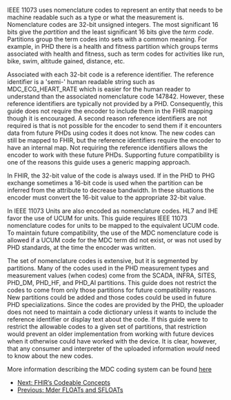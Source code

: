 IEEE 11073 uses nomenclature codes to represent an entity that needs to be machine readable such as a type or what the measurement is. Nomenclature codes are 32-bit unsigned integers. The most significant 16 bits give the *partition* and the least significant 16 bits give the *term code*. Partitions group the term codes into sets with a common meaning. For example, in PHD there is a health and fitness partition which groups terms associated with health and fitness, such as term codes for activities like run, bike, swim, altitude gained, distance, etc.

Associated with each 32-bit code is a reference identifier. The reference identifier is a 'semi-' human readable string such as MDC_ECG_HEART_RATE which is easier for the human reader to understand than the associated nomenclature code 147842. However, these reference identifiers are typically not provided by a PHD. Consequently, this guide does not require the encoder to include them in the FHIR mapping though it is encouraged. A second reason reference identifiers are not required is that is not possible for the encoder to send them if it encounters data from future PHDs using codes it does not know. The new codes can still be mapped to FHIR, but the reference identifiers require the encoder to have an internal map. Not requiring the reference identifiers allows the encoder to work with these future PHDs. Supporting future compatibility is one of the reasons this guide uses a generic mapping approach.

In FHIR, the 32-bit value of the code is always used. If in the PHD to PHG exchange sometimes a 16-bit code is used when the partition can be inferred from the attribute to decrease bandwidth. In these situations the encoder must convert the 16-bit value to the appropriate 32-bit value.

In IEEE 11073 Units are also encoded as nomenclature codes. HL7 and IHE favor the use of UCUM for units. This guide requires IEEE 11073 nomenclature codes for units to be mapped to the equivalent UCUM code. To maintain future compatibility, the use of the MDC nomenclature code is allowed if a UCUM code for the MDC term did not exist, or was not used by PHD standards, at the time the encoder was written.

The set of nomenclature codes is extensive, but it is segmented by partitions. Many of the codes used in the PHD measurement types and measurement values (when codes) come from the SCADA, INFRA, SITES, PHD_DM, PHD_HF, and PHD_AI partitions. This guide does not restrict the codes to come from only those partitions for future compatibility reasons. New partitions could be added and those codes could be used in future PHD specializations. Since the codes are provided by the PHD, the uploader does not need to maintain a code dictionary unless it wants to include the reference identifier or display text about the code. If this guide were to restrict the allowable codes to a given set of partitions, that restriction would prevent an older implementation from working with future devices when it otherwise could have worked with the device. It is clear, however, that any consumer and interpreter of the uploaded information *would* need to know about the new codes.

More information describing the MDC coding system can be found [here](https://terminology.hl7.org/MDC.html)

 - [Next: FHIR’s Codeable Concepts](CodeableConcepts.html)
 - [Previous: Mder FLOATs and SFLOATs](MderFLOATsandSFLOATs.html)
